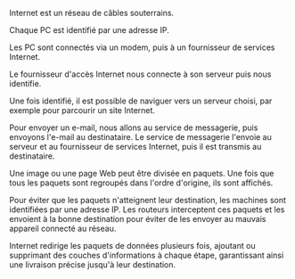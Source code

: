 Internet est un réseau de câbles souterrains.

Chaque PC est identifié par une adresse IP.

Les PC sont connectés via un modem, puis à un fournisseur de services Internet.

Le fournisseur d'accès Internet nous connecte à son serveur puis nous identifie.

Une fois identifié, il est possible de naviguer vers un serveur choisi, par exemple pour parcourir un site Internet.

Pour envoyer un e-mail, nous allons au service de messagerie, puis envoyons l'e-mail au destinataire. Le service de messagerie l'envoie au serveur et au fournisseur de services Internet, puis il est transmis au destinataire.

Une image ou une page Web peut être divisée en paquets. Une fois que tous les paquets sont regroupés dans l'ordre d'origine, ils sont affichés.

Pour éviter que les paquets n'atteignent leur destination, les machines sont identifiées par une adresse IP. Les routeurs interceptent ces paquets et les envoient à la bonne destination pour éviter de les envoyer au mauvais appareil connecté au réseau.

Internet redirige les paquets de données plusieurs fois, ajoutant ou supprimant des couches d'informations à chaque étape, garantissant ainsi une livraison précise jusqu'à leur destination.